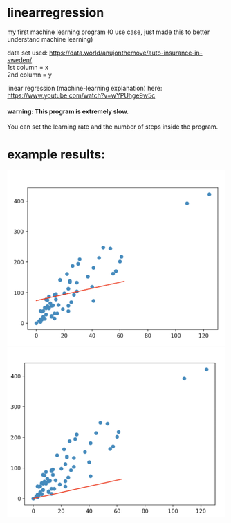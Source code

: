 # linearregression
my first machine learning program (0 use case, just made this to better understand machine learning)

data set used: https://data.world/anujonthemove/auto-insurance-in-sweden/     
1st column = x     
2nd column = y    

linear regression (machine-learning explanation) here: https://www.youtube.com/watch?v=wYPUhge9w5c     

#### warning: This program is extremely slow.

You can set the learning rate and the number of steps inside the program.     

# example results:
![example 1](https://github.com/AnthonyAndroulakis/linearregression/blob/master/example1.png)
![example 2](https://github.com/AnthonyAndroulakis/linearregression/blob/master/example2.png)
